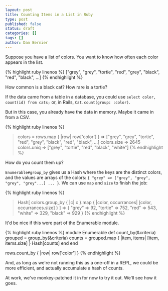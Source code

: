 ```yaml
---
layout: post
title: Counting Items in a List in Ruby
type: post
published: false
status: draft
categories: []
tags: []
author: Dan Bernier
---
```


Suppose you have a list of colors. You want to know how often each color appears in the list.

{% highlight ruby linenos %}
["grey", "grey", "tortie", "red", "grey", "black", "red", "black", ...]
{% endhighlight %}

How common is a black cat? How rare is a tortie?

If the data came from a table in a database, you could use `select color, count(id) from cats;` or, in Rails, `Cat.count(group: :color)`.

But in this case, you already have the data in memory. Maybe it came in from a CSV.

{% highlight ruby linenos %}
> colors = rows.map { |row| row['color'] }
=> ["grey", "grey", "tortie", "red", "grey", "black", "red", "black", ...]
> colors.size
=> 2645
> colors.uniq
=> ["grey", "tortie", "red", "black", "white"]
{% endhighlight %}

How do you count them up?

`Enumerable#group_by` gives us a Hash where the keys are the distinct colors, and the values are arrays of the colors: `{ "grey" => ["grey", "grey", "grey", "grey"...] ... }`. We can use `map` and `size` to finish the job:

{% highlight ruby linenos %}
> Hash[
    colors.group_by { |c| c }.map { |color, occurrances|
      [color, occurrances.size]
    }
  ]
=> { "grey" => 92,
     "tortie" => 752,
     "red" => 543,
     "white" => 329,
     "black" => 929 }
{% endhighlight %}

It'd be nice if this were part of the Enumerable module.

{% highlight ruby linenos %}
module Enumerable
  def count_by(&criteria)
    grouped = group_by(&criteria)
    counts = grouped.map { |item, items|
      [item, items.size]
    }
    Hash[counts]
  end
end

rows.count_by { |row| row['color'] }
{% endhighlight %}

And, as long as we're not running this as a one-off in a REPL, we could be more efficient, and actually accumulate a hash of counts.

At work, we've monkey-patched it in for now to try it out. We'll see how it goes.
